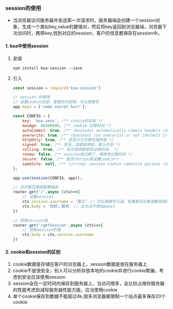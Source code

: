 ### session的使用

* 当浏览器访问服务器并发送第一次请求时，服务器端会创建一个session对象，生成一个类似key,value的健值对，然后将key返回到浏览器端，浏览器下次访问时，携带key,找到对应的session，客户的信息都保存在session中。

#### 1. koa中使用session

1. 安装

   ```
   npm install koa-session --save
   ```

2. 引入

   ```js
   const session = require('koa-session')
   
   // session 的使用
   // 设置cookie加密，里面的为密钥，可以随便写
   app.keys = ['some secret hurr'];
   
   const CONFIG = {
       key: 'koa.sess', /** cookie的名称 */
       maxAge: 86400000, /** cookie 过期时间 */
       autoCommit: true, /** (boolean) automatically commit headers (default true) */
       overwrite: true, /** (boolean) can overwrite or not (default true) */
       httpOnly: true, /** 是否只允许服务端获取 */
       signed: true, /** 签名，加密使用到，默认开启 */
       rolling: true, /** 没次请求都修改过期时间， */
       renew: false, /** session快过期了，再修改过期时间 */
       secure: false, /** 是否只https来设置cookie*/
       sameSite: null, /** (string) session cookie sameSite options (default null, don't set it) */
   };
   
   app.use(session(CONFIG, app));
   
   // 访问首页路由配置路由
   router.get('/',async (ctx)=>{
       // 设置session
       ctx.session.username = '张三' // 可以直接写汉语，如果要将对象或数组保存到session，需要将其转换为字符串。
       ctx.body = '你好，首页' // 此方法不用加await
   })
   
   // 获取session值
   router.get('/getSession',async (ctx)=>{
       // 获取session的值
       ctx.body = ctx.session.username
   })
   ```



#### 2. cookie和session的区别

1. cookie数据是存储在客户的浏览器上，session数据是放在服务器上
2. cookie不是很安全，别人可以分析存放本地的cookie并进行cookie欺骗，考虑到安全应该使用session
3. session会在一定时间内保存到服务器上，当访问增多，会比较占用你服务器的性能考虑到减轻服务器性能方面，应当使用cookie
4. 单个cookie保存到数据不能超过4k,很多浏览器都限制一个站点最多保存20个cookie